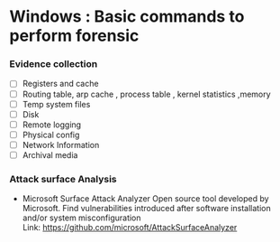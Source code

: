 # Windows  : Basic commands to perform forensic
### Evidence collection
- [ ] Registers and cache
- [ ] Routing table, arp cache , process table , kernel statistics ,memory
- [ ] Temp system files
- [ ] Disk
- [ ] Remote logging
- [ ] Physical config
- [ ] Network Information
- [ ] Archival media

### Attack surface Analysis
- Microsoft Surface Attack Analyzer
    Open source tool developed by Microsoft.
    Find vulnerabilities introduced after software installation and/or system misconfiguration
    <br />Link: https://github.com/microsoft/AttackSurfaceAnalyzer